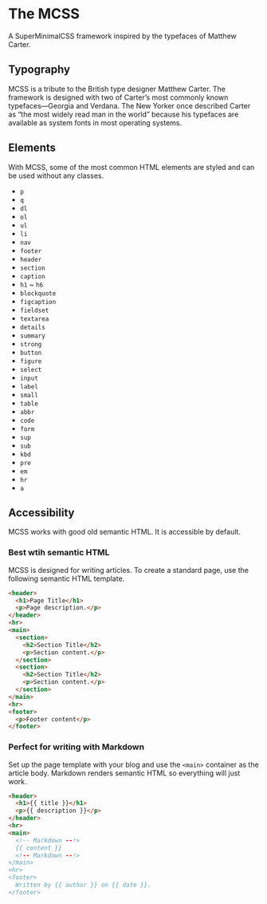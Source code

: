 # The MCSS
A SuperMinimalCSS framework inspired by the typefaces of Matthew Carter.

## Typography
MCSS is a tribute to the British type designer Matthew Carter. The framework is designed with two of Carter’s most commonly known typefaces—Georgia and Verdana. The New Yorker once described Carter as “the most widely read man in the world” because his typefaces are available as system fonts in most operating systems.

## Elements
With MCSS, some of the most common HTML elements are styled and can be used without any classes.

* `p`
* `q`
* `dl`
* `ol`
* `ul`
* `li`
* `nav`
* `footer`
* `header`
* `section`
* `caption`
* `h1` ~ `h6`
* `blockquote`
* `figcaption`
* `fieldset`
* `textarea`
* `details`
* `summary`
* `strong`
* `button`
* `figure`
* `select`
* `input`
* `label`
* `small`
* `table`
* `abbr`
* `code`
* `form`
* `sup`
* `sub`
* `kbd`
* `pre`
* `em`
* `hr`
* `a`

## Accessibility
MCSS works with good old semantic HTML. It is accessible by default.

### Best wtih semantic HTML
MCSS is designed for writing articles. To create a standard page, use the following semantic HTML template.

```html
<header>
  <h1>Page Title</h1>
  <p>Page description.</p>
</header>
<hr>
<main>
  <section>
    <h2>Section Title</h2>
    <p>Section content.</p>
  </section>
  <section>
    <h2>Section Title</h2>
    <p>Section content.</p>
  </section>
</main>
<hr>
<footer>
  <p>Footer content</p>
</footer>
```

### Perfect for writing with Markdown
Set up the page template with your blog and use the `<main>` container as the article body. Markdown renders semantic HTML so everything will just work.

```html
<header>
  <h1>{{ title }}</h1>
  <p>{{ description }}</p>
</header>
<hr>
<main>
  <!-- Markdown --!>
  {{ content }}
  <!-- Markdown --!>
</main>
<hr>
<footer>
  Written by {{ author }} on {{ date }}.
</footer>
```
